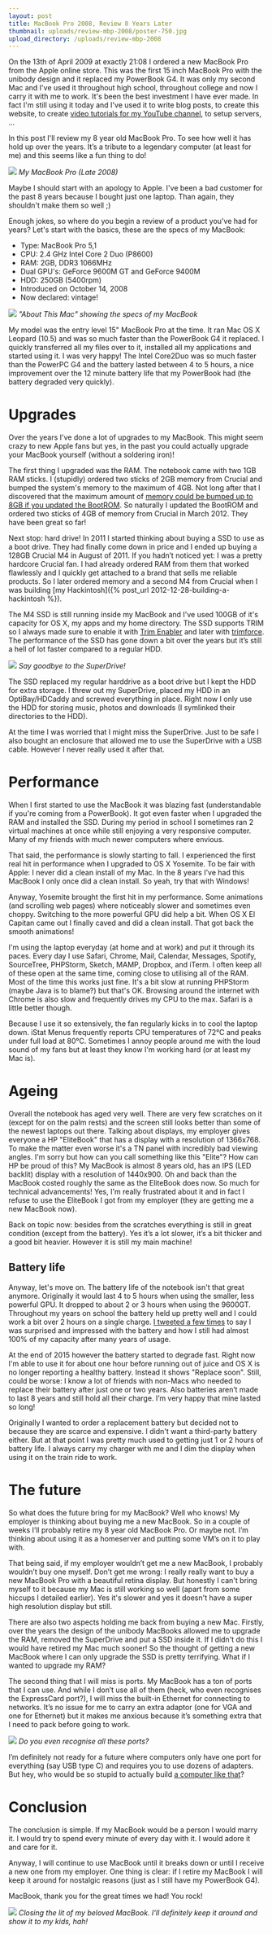 ```yaml
---
layout: post
title: MacBook Pro 2008, Review 8 Years Later
thumbnail: uploads/review-mbp-2008/poster-750.jpg
upload_directory: /uploads/review-mbp-2008
---
```


On the 13th of April 2009 at exactly 21:08 I ordered a new MacBook Pro from the Apple online store. This was the first 15 inch MacBook Pro with the unibody design and it replaced my PowerBook G4. It was only my second Mac and I've used it throughout high school, throughout college and now I carry it with me to work. It's been the best investment I have ever made. In fact I'm still using it today and I've used it to write blog posts, to create this website, to create [video tutorials for my YouTube channel](https://www.youtube.com/channel/UCnxrdFPXJMeHru_b4Q_vTPQ), to setup servers, …

In this post I'll review my 8 year old MacBook Pro. To see how well it has hold up over the years. It’s a tribute to a legendary computer (at least for me) and this seems like a fun thing to do!

<!--more-->

![](/uploads/review-mbp-2008/front.jpg)
*My MacBook Pro (Late 2008)*

Maybe I should start with an apology to Apple. I've been a bad customer for the past 8 years because I bought just one laptop. Than again, they shouldn't make them so well ;)

Enough jokes, so where do you begin a review of a product you've had for years? Let's start with the basics, these are the specs of my MacBook:

  * Type: MacBook Pro 5,1
  * CPU: 2.4 GHz Intel Core 2 Duo (P8600)
  * RAM: 2GB, DDR3 1066MHz
  * Dual GPU's: GeForce 9600M GT and GeForce 9400M
  * HDD: 250GB (5400rpm)
  * Introduced on October 14, 2008
  * Now declared: vintage!

![](/uploads/review-mbp-2008/about-this-mac.png)
*"About This Mac" showing the specs of my MacBook*

My model was the entry level 15" MacBook Pro at the time. It ran Mac OS X Leopard (10.5) and was so much faster than the PowerBook G4 it replaced. I quickly transferred all my files over to it, installed all my applications and started using it. I was very happy! The Intel Core2Duo was so much faster than the PowerPC G4 and the battery lasted between 4 to 5 hours, a nice improvement over the 12 minute battery life that my PowerBook had (the battery degraded very quickly).

# Upgrades
Over the years I've done a lot of upgrades to my MacBook. This might seem crazy to new Apple fans but yes, in the past you could actually upgrade your MacBook yourself (without a soldering iron)!

The first thing I upgraded was the RAM. The notebook came with two 1GB RAM sticks. I (stupidly) ordered two sticks of 2GB memory from Crucial and bumped the system's memory to the maximum of 4GB. Not long after that I discovered that the maximum amount of [memory could be bumped up to 8GB if you updated the BootROM](http://blog.macsales.com/9102-secret-firmware-lets-late-08-macbooks-use-8gb). So naturally I updated the BootROM and ordered two sticks of 4GB of memory from Crucial in March 2012. They have been great so far!

Next stop: hard drive! In 2011 I started thinking about buying a SSD to use as a boot drive. They had finally come down in price and I ended up buying a 128GB Crucial M4 in August of 2011. If you hadn’t noticed yet: I was a pretty hardcore Crucial fan. I had already ordered RAM from them that worked flawlessly and I quickly get attached to a brand that sells me reliable products. So I later ordered memory and a second M4 from Crucial when I was building [my Hackintosh]({% post_url 2012-12-28-building-a-hackintosh %}).

The M4 SSD is still running inside my MacBook and I've used 100GB of it's capacity for OS X, my apps and my home directory. The SSD supports TRIM so I always made sure to enable it with [Trim Enabler](https://www.cindori.org/software/trimenabler/) and later with [trimforce](http://www.macrumors.com/2015/07/01/os-x-trim-ssd/). The performance of the SSD has gone down a bit over the years but it’s still a hell of lot faster compared to a regular HDD. 

![](/uploads/review-mbp-2008/superdrive.jpg)
*Say goodbye to the SuperDrive!*

The SSD replaced my regular harddrive as a boot drive but I kept the HDD for extra storage. I threw out my SuperDrive, placed my HDD in an OptiBay/HDCaddy and screwed everything in place. Right now I only use the HDD for storing music, photos and downloads (I symlinked their directories to the HDD).

At the time I was worried that I might miss the SuperDrive. Just to be safe I also bought an enclosure that allowed me to use the SuperDrive with a USB cable. However I never really used it after that. 

# Performance
When I first started to use the MacBook it was blazing fast (understandable if you're coming from a PowerBook). It got even faster when I upgraded the RAM and installed the SSD. During my period in school I sometimes ran 2 virtual machines at once while still enjoying a very responsive computer. Many of my friends with much newer computers where envious. 

That said, the performance is slowly starting to fall. I experienced the first real hit in performance when I upgraded to  OS X Yosemite. To be fair with Apple: I never did a clean install of my Mac. In the 8 years I’ve had this MacBook I only once did a clean install. So yeah, try that with Windows!

Anyway, Yosemite brought the first hit in my performance. Some animations (and scrolling web pages) where noticeably slower and sometimes even choppy. Switching to the more powerful GPU did help a bit. When OS X El Capitan came out I finally caved and did a clean install. That got back the smooth animations!

I'm using the laptop everyday (at home and at work) and put it through its paces. Every day I use Safari, Chrome, Mail, Calendar, Messages, Spotify, SourceTree, PHPStorm, Sketch, MAMP,  Dropbox, and iTerm. I often keep all of these open at the same time, coming close to utilising all of the RAM. Most of the time this works just fine. It's a bit slow at running PHPStorm (maybe Java is to blame?) but that's OK. Browsing around the internet with Chrome is also slow and frequently drives my CPU to the max. Safari is a little better though.

Because I use it so extensively, the fan regularly kicks in to cool the laptop down. iStat Menus frequently reports CPU temperatures of 72°C and peaks under full load at 80°C. Sometimes I annoy people around me with the loud sound of my fans but at least they know I'm working hard (or at least my Mac is).

# Ageing
Overall the notebook has aged very well. There are very few scratches on it (except for on the palm rests) and the screen still looks better than some of the newest laptops out there. Talking about displays, my employer gives everyone a HP "EliteBook" that has a display with a resolution of 1366x768. To make the matter even worse it's a TN panel with incredibly bad viewing angles. I'm sorry but how can you call something like this "Elite"? How can HP be proud of this? My MacBook is almost 8 years old, has an IPS (LED backlit) display with a resolution of 1440x900. Oh and back than the MacBook costed roughly the same as the EliteBook does now. So much for technical advancements! Yes, I'm really frustrated about it and in fact I refuse to use the EliteBook I got from my employer (they are getting me a new MacBook now).

Back on topic now: besides from the scratches everything is still in great condition (except from the battery). Yes it’s a lot slower, it’s a bit thicker and a good bit heavier. However it is still my main machine!

## Battery life
Anyway, let's move on. The battery life of the notebook isn't that great anymore. Originally it would last 4 to 5 hours when using the smaller, less powerful GPU. It dropped to about 2 or 3 hours when using the 9600GT. Throughout my years on school the battery held up pretty well and I could work a bit over 2 hours on a single charge. [I tweeted a few times](https://twitter.com/Xafke/status/516984851757805569) to say I was surprised and impressed with the battery and how I still had almost 100% of my capacity after many years of usage. 

At the end of 2015 however the battery started to degrade fast. Right now I'm able to use it for about one hour before running out of juice and OS X is no longer reporting a healthy battery. Instead it shows "Replace soon". Still, could be worse: I know a lot of friends with non-Macs who needed to replace their battery after just one or two years. Also batteries aren’t made to last 8 years and still hold all their charge. I’m very happy that mine lasted so long!

Originally I wanted to order a replacement battery but decided not to because they are scarce and expensive. I didn't want a third-party battery either. But at that point I was pretty much used to getting just 1 or 2 hours of battery life. I always carry my charger with me and I dim the display when using it on the train ride to work.

# The future
So what does the future bring for my MacBook? Well who knows! My employer is thinking about buying me a new MacBook. So in a couple of weeks I’ll probably retire my 8 year old MacBook Pro. Or maybe not. I’m thinking about using it as a homeserver and putting some VM’s on it to play with.

That being said, if my employer wouldn’t get me a new MacBook, I probably wouldn’t buy one myself. Don’t get me wrong: I really really want to buy a new MacBook Pro with a beautiful retina display. But honestly I can't bring myself to it because my Mac is still working so well (apart from some hiccups I detailed earlier). Yes it's slower and yes it doesn't have a super high resolution display but still.

There are also two aspects holding me back from buying a new Mac. Firstly, over the years the design of the unibody MacBooks allowed me to upgrade the RAM, removed the SuperDrive and put a SSD inside it. If I didn't do this I would have retired my Mac much sooner! So the thought of getting a new MacBook where I can only upgrade the SSD is pretty terrifying. What if I wanted to upgrade my RAM?

The second thing that I will miss is ports. My MacBook has a ton of ports that I can use. And while I don’t use all of them (heck, who even recognises the ExpressCard port?), I will miss the built-in Ethernet for connecting to networks. It’s no issue for me to carry an extra adaptor (one for VGA and one for Ethernet) but it makes me anxious because it’s something extra that I need to pack before going to work.

![](/uploads/review-mbp-2008/ports.jpg)
*Do you even recognise all these ports?*

I’m definitely not ready for a future where computers only have one port for everything (say USB type C) and requires you to use dozens of adapters. But hey, who would be so stupid to actually build [a computer like that](http://www.cnet.com/news/how-to-survive-with-only-one-usb-c-port-on-your-new-macbook/)?

# Conclusion
The conclusion is simple. If my MacBook would be a person I would marry it. I would try to spend every minute of every day with it. I would adore it and care for it.

Anyway, I will continue to use MacBook until it breaks down or until I receive a new one from my employer. One thing is clear: if I retire my MacBook I will keep it around for nostalgic reasons (just as I still have my PowerBook G4).

MacBook, thank you for the great times we had! You rock!

![](/uploads/review-mbp-2008/lit-closed.jpg)
*Closing the lit of my beloved MacBook. I'll definitely keep it around and show it to my kids, hah!*